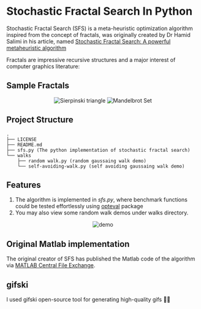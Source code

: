 # Stochastic Fractal Search In Python
Stochastic Fractal Search (SFS) is a meta-heuristic optimization algorithm inspired from the concept of fractals, was originally created by Dr Hamid Salimi in his 
article, named [Stochastic Fractal Search: A powerful metaheuristic algorithm](https://www.sciencedirect.com/science/article/abs/pii/S0950705114002822)

Fractals are impressive recursive structures and a major interest of computer graphics literature:

## Sample Fractals
<p align="center">
<img src="https://i.pinimg.com/originals/12/27/1a/12271a8f5a1157cd194cec0e2e5d0757.gif" alt="Sierpinski triangle" />
<img src="https://www.mathworks.com/matlabcentral/mlc-downloads/downloads/submissions/37813/versions/1/screenshot.gif" alt="Mandelbrot Set" />
</p>

## Project Structure
```
.
├── LICENSE 
├── README.md
├── sfs.py (The python implementation of stochastic fractal search)
└── walks
    ├── random walk.py (random gaussaing walk demo)
    └── self-avoiding-walk.py (self avoiding gaussaing walk demo)
```
## Features
1. The algorithm is implemented in *sfs.py*, where benchmark functions could be tested effortlessly using [opteval](https://github.com/keit0222/optimization-evaluation) package
2. You may also view some random walk demos under walks directory.

<p align="center">
  <img src="https://media.giphy.com/media/Iok6UIB10yEKchtzEW/giphy.gif"  alt="demo" />
</p>

## Original Matlab implementation
The original creator of SFS has published the Matlab code of the algorithm via [MATLAB Central File Exchange](https://www.mathworks.com/matlabcentral/fileexchange/47565-stochastic-fractal-search-sfs).

## gifski
I used gifski open-source tool for generating high-quality gifs 🎊🎊

